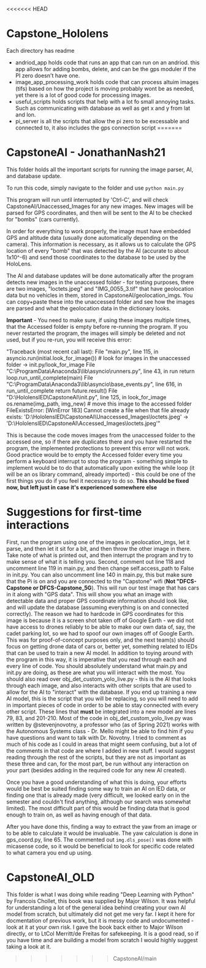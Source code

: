 <<<<<<< HEAD
# Capstone_Hololens
Each directory has readme  
* andriod_app holds code that runs an app that can run on an andriod. this app allows for adding bombs, delete, and can be the gps moduler if the PI zero doesn't have one.  
* image_app_processing_work holds code that can process altuim images (tifs) based on how the project is moving probably wont be as needed, yet there is a lot of good code for processing images.  
* useful_scripts holds scripts that help with a lot fo small annoying tasks. Such as communicating with database as well as get x and y from lat and lon.  
* pi_server is all the scripts that allow the pi zero to be excessable and connected to, it also includes the gps connection script
=======
# CapstoneAI - JonathanNash21

This folder holds all the important scripts for running the image parser, AI, and database update.

To run this code, simply navigate to the folder and use ```python main.py```

This program will run until interrupted by 'Ctrl-C', and will check CapstoneAI/Unaccessed_Images for any new images. New images will be parsed for GPS coordinates, and then will be sent to the AI to be checked for "bombs" (cars currently). 

In order for everything to work properly, the image must have embedded GPS and altitude data (usually done automatically depending on the camera). This information is necessary, as it allows us to calculate the GPS location of every "bomb" that was detected by the AI (accurate to about 1x10^-6) and send those coordinates to the database to be used by the HoloLens.

The AI and database updates will be done automatically after the program detects new images in the unaccessed folder - for testing purposes, there are two images, "loctets.jpeg" and "IMG_0055_3.tif" that have geolocation data but no vehicles in them, stored in CapstoneAI/geolocation_imgs. You can copy+paste these into the unaccessed folder and see how the images are parsed and what the geolocation data in the dictionary looks. 


**Important** - You need to make sure, if using these images multiple times, that the Accessed folder is empty before re-running the program. If you never restarted the program, the images will simply be deleted and not used, but if you re-run, you will receive this error:

"Traceback (most recent call last):
  File "main.py", line 115, in <module>
    asyncio.run(initial.look_for_image()) # look for images in the unaccessed folder -> init.py/look_for_image
  File "C:\ProgramData\Anaconda3\lib\asyncio\runners.py", line 43, in run
    return loop.run_until_complete(main)
  File "C:\ProgramData\Anaconda3\lib\asyncio\base_events.py", line 616, in run_until_complete
    return future.result()
  File "D:\HololensIED\CapstoneAI\init.py", line 125, in look_for_image
    os.rename(img_path, img_new) # move this image to the accessed folder
FileExistsError: [WinError 183] Cannot create a file when that file already exists: 'D:\\HololensIED\\CapstoneAI\\Unaccessed_Images\\loctets.jpeg' -> 'D:\\HololensIED\\CapstoneAI\\Accessed_Images\\loctets.jpeg'"

This is because the code moves images from the unaccessed folder to the accessed one, so if there are duplicates there and you have restarted the program, the implemented protections to prevent this error will not work. Good practice would be to empty the Accessed folder every time you perform a keyboard interrupt to stop the program - something simple to implement would be to do that automatically upon exiting the while loop (it will be an os library command, already imported) - this could be one of the first things you do if you feel it necessary to do so.
**This should be fixed now, but left just in case it's experienced somewhere else**

# Suggestions for first-time interactions

First, run the program using one of the images in geolocation_imgs, let it parse, and then let it sit for a bit, and then throw the other image in there. Take note of what is printed out, and then interrupt the program and try to make sense of what it is telling you. Second, comment out line 118 and uncomment line 119 in main.py, and then change self.access_path to False in init.py. You can also uncomment line 140 in main.py, this but make sure that the Pi is on and you are connected to the "Capstone" wifi (**Not "DFCS-Capstone or DFCS-Capstone_5G**). This will run our test image that has cars in it along with "GPS data". This will show you what an image with detectable data and proper GPS coordinate information should look like, and will update the database (assuming everything is on and connected correctly). The reason we had to hardcode in GPS coordinates for this image is because it is a screen shot taken off of Google Earth - we did not have access to drones reliably to be able to make our own data of, say, the cadet parking lot, so we had to spoof our own images off of Google Earth. This was for proof-of-concept purposes only, and the next team(s) should focus on getting drone data of cars or, better yet, something related to IEDs that can be used to train a new AI model. In addition to toying around with the program in this way, it is imperative that you read through each and every line of code. You should absolutely understand what main.py and init.py are doing, as these are what you will interact with the most. You should also read over obj_det_custom_yolo_live.py - this is the AI that looks through each image, and also interacts with other scripts that are used to allow for the AI to "interact" with the database. If you end up training a new AI model, this is the script that you will be replacing, so you will need to add in important pieces of code in order to be able to stay connected with every other script. These lines that **must** be integrated into a new model are lines 79, 83, and 201-210. Most of the code in obj_det_custom_yolo_live.py was written by @stevenjnovotny, a professor who (as of Spring 2021) works with the Autonomous Systems class - Dr. Mello might be able to find him if you have questions and want to talk with Dr. Novotny. I tried to comment as much of his code as I could in areas that might seem confusing, but a lot of the comments in that code are where I added in new stuff. I would suggest reading through the rest of the scripts, but they are not as important as these three and can, for the most part, be run without any interaction on your part (besides adding in the required code for any new AI created).

Once you have a good understanding of what this is doing, your efforts would be best be suited finding some way to train an AI on IED data, or finding one that is already made (very difficult, we looked early on in the semester and couldn't find anything, although our search was somewhat limited).
The most difficult part of this would be finding data that is good enough to train on, as well as having enough of that data. 

After you have done this, finding a way to extract the yaw from an image or to be able to calculate it would be invaluable. The yaw calculation is done in gps_coord.py, line 65. The commented out ```img.dls_pose()``` was done with micasense code, so it would be beneficial to look for specific code related to what camera you end up using.

# CapstoneAI_OLD

This folder is what I was doing while reading "Deep Learning with Python" by Francois Chollet, this book was supplied by Major Wilson. It was helpful for understanding a lot of the general idea behind creating your own AI model from scratch, but ultimately did not get me very far. I kept it here for docmentation of previous work, but it is messy code and undocumented - look at it at your own risk. I gave the book back either to Major Wilson directly, or to LtCol Merritt/de Freitas for safekeeping. It is a good read, so if you have time and are building a model from scratch I would highly suggest taking a look at it.

>>>>>>> CapstoneAI/main
